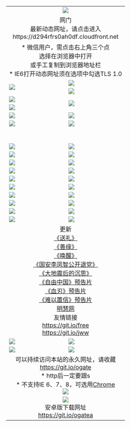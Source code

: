 ﻿<table>
  <tr></tr>
  <tr><td colspan=2 align=center><img src="https://cloud.githubusercontent.com/assets/11880933/13434984/f430fae2-e012-11e5-814f-c2df1e82b247.jpg" /></td></tr>
  <tr><td colspan=2 align=center>网门<br>最新动态网址，请点击进入
<br>https://d294rfrs0ah0df.cloudfront.net
    </td>
  </tr>
  <tr>
    <td colspan=2 align=center>* 微信用户，需点击右上角三个点<br>选择在浏览器中打开<br>或手工复制到浏览器地址栏
    <br>* IE6打开动态网址须在选项中勾选TLS 1.0</td>
  </tr>
  <tr>
    <td rowspan=2><a href="https://d294rfrs0ah0df.cloudfront.net/ogUP.aspx?name=11DKC.mp4&list=11DKC" target="_blank"><img src="https://d294rfrs0ah0df.cloudfront.net/Up/11DKC1.jpg" /></a></td> 
    <td><div><a href="https://d294rfrs0ah0df.cloudfront.net/ogUP.aspx?name=LRWS.mp4&list=LRWS" target="_blank"><img src="https://d294rfrs0ah0df.cloudfront.net/Up/LRWS.jpg" /></a></td>
   </tr>
  <tr>
    <td><a href="https://d294rfrs0ah0df.cloudfront.net/ogNiceVedio.aspx" target="_blank"><img src="https://d294rfrs0ah0df.cloudfront.net/Up/11TGKDY.jpg" /></a></td>
  </tr>
  <tr>
    <td><a href="https://d294rfrs0ah0df.cloudfront.net/ogUP.aspx?name=JQR.mp4&count=2" target="_blank"><img src="https://d294rfrs0ah0df.cloudfront.net/Up/JQR.jpg" /></a></td>   
    <td rowspan=2><a href="https://d294rfrs0ah0df.cloudfront.net/ogUP.aspx?name=JP.mp4&count=9" target="_blank"><img src="https://d294rfrs0ah0df.cloudfront.net/Up/JP.jpg" /></td>
  </tr>
  <tr>
    <td><a href="https://d294rfrs0ah0df.cloudfront.net/ogUP.aspx?name=WH.mp4" target="_blank"><img src="https://d294rfrs0ah0df.cloudfront.net/Up/WH.jpg" /></a></td>
  </tr>
  <tr>
    <td><a href="https://d294rfrs0ah0df.cloudfront.net/ogUP.aspx?name=SSZJ.mp4&list=SSZJ" target="_blank"><img src="https://d294rfrs0ah0df.cloudfront.net/Up/SSZJ.jpg" /></a></td>
    <td><a href="https://d294rfrs0ah0df.cloudfront.net/ogUP.aspx?name=1XQK.mp4&count=13" target="_blank"><img src="https://d294rfrs0ah0df.cloudfront.net/Up/1XQK.jpg" /></a</td>
  </tr>
  <tr>
    <td><a href="https://d294rfrs0ah0df.cloudfront.net/ogUP.aspx?name=ZY.mp4&count=2015|16" target="_blank"><img src="https://d294rfrs0ah0df.cloudfront.net/Up/ZY.jpg" /></a</td>
    <td><a href="https://d294rfrs0ah0df.cloudfront.net/ogUP.aspx?name=XTFY.mp4&count=B|2,A|24" target="_blank"><img src="https://d294rfrs0ah0df.cloudfront.net/Up/XTFY.jpg" /></a></td>
  </tr>
  <tr height="40">
  </tr>
  <tr>
    <td><a href="https://d294rfrs0ah0df.cloudfront.net/ogUP.aspx?name=4EE/QQ.mp4&list=4EEQQ" target="_blank"><img src="https://d294rfrs0ah0df.cloudfront.net/Up/4EE/QQ0.jpg"/></a></td>
    <td><a href="https://d294rfrs0ah0df.cloudfront.net/ogUP.aspx?name=4EE/HQ.mp4&list=4EEHQ" target="_blank"><img src="https://d294rfrs0ah0df.cloudfront.net/Up/4EE/HQ0.jpg"/></a></td>
  </tr>
  <tr>
    <td><a href="https://d294rfrs0ah0df.cloudfront.net/ogUP.aspx?name=4EE/ZG.mp4&list=4EEZG" target="_blank"><img src="https://d294rfrs0ah0df.cloudfront.net/Up/4EE/ZG0.jpg"/></a></td>
    <td><a href="https://d294rfrs0ah0df.cloudfront.net/ogUP.aspx?name=4EE/DJ.mp4&list=4EEDJ" target="_blank"><img src="https://d294rfrs0ah0df.cloudfront.net/Up/4EE/DJ0.jpg"/></a></td>
  </tr>
  <tr>
    <td><a href="https://d294rfrs0ah0df.cloudfront.net/ogUP.aspx?name=4EE/GX.mp4&list=4EEGX" target="_blank"><img src="https://d294rfrs0ah0df.cloudfront.net/Up/4EE/GX0.jpg"/></a></td>
    <td><a href="https://d294rfrs0ah0df.cloudfront.net/ogUP.aspx?name=4EE/HD.mp4&list=4EEHD" target="_blank"><img src="https://d294rfrs0ah0df.cloudfront.net/Up/4EE/HD0.jpg"/></a></td>
  </tr>
  <tr>
    <td><a href="https://d294rfrs0ah0df.cloudfront.net/ogUP.aspx?name=4EE/TX.mp4&list=4EETX" target="_blank"><img src="https://d294rfrs0ah0df.cloudfront.net/Up/4EE/TX0.jpg"/></a></td>
    <td><a href="https://d294rfrs0ah0df.cloudfront.net/ogUP.aspx?name=4EE/WZ.mp4&list=4EEWZ" target="_blank"><img src="https://d294rfrs0ah0df.cloudfront.net/Up/4EE/WZ0.jpg"/></a></td>
  </tr>
  <tr>
    <td><a href="https://d294rfrs0ah0df.cloudfront.net/onUP.aspx?name=https://d1pog55izwmvoe.cloudfront.net/" target="_blank"><img src="https://d294rfrs0ah0df.cloudfront.net/Up/0DTW.jpg"/></a></td>
    <td><a href="https://d294rfrs0ah0df.cloudfront.net/onUP.aspx?name=https://d240ns8up8earz.cloudfront.net/acenter/" target="_blank"><img src="https://d294rfrs0ah0df.cloudfront.net/Up/0TDW.jpg" /></a></td>
  </tr>
  <tr>
    <td><a href="https://d294rfrs0ah0df.cloudfront.net/onUP.aspx?name=https://d4508d6vomz2p.cloudfront.net/gb/nsc413.htm" target="_blank"><img src="https://d294rfrs0ah0df.cloudfront.net/Up/0DJY.jpg" /></a></td>
    <td><a href="https://d294rfrs0ah0df.cloudfront.net/onUP.aspx?name=https://dilo7bqpjb57y.cloudfront.net/xtr/gb/prog204.html" target="_blank"><img src="https://d294rfrs0ah0df.cloudfront.net/Up/0XTR.jpg" /></a></td>
  </tr>
  <tr>
    <td><a href="https://d294rfrs0ah0df.cloudfront.net/onUP.aspx?name=https://d3aj00iefsmfgc.cloudfront.net/" target="_blank"><img src="https://d294rfrs0ah0df.cloudfront.net/Up/0MHW.jpg" /></a></td>
    <td><a href="https://d294rfrs0ah0df.cloudfront.net/onUP.aspx?name=https://d20wz7qt14x5d2.cloudfront.net/" target="_blank"><img src="https://d294rfrs0ah0df.cloudfront.net/Up/0ZJW.jpg" /></a></td>
  </tr>
  <tr>
    <td><a href="https://d294rfrs0ah0df.cloudfront.net/ogUP.aspx?name=0FG.zip" target="_blank"><img src="https://d294rfrs0ah0df.cloudfront.net/Up/0FG.jpg" /></a></td>
    <td><a href="https://d294rfrs0ah0df.cloudfront.net/ogUP.aspx?name=0FGA.apk" target="_blank"><img src="https://d294rfrs0ah0df.cloudfront.net/Up/0FGA.jpg" /></a></td>
  </tr>
  <tr>
    <td><a href="https://d294rfrs0ah0df.cloudfront.net/ogUP.aspx?name=0U.zip" target="_blank"><img src="https://d294rfrs0ah0df.cloudfront.net/Up/0U.jpg" /></a></td>
    <td><a href="https://d294rfrs0ah0df.cloudfront.net/ogUP.aspx?name=0UA.apk" target="_blank"><img src="https://d294rfrs0ah0df.cloudfront.net/Up/0UA.jpg" /></a></td>
  </tr>
  <tr>
    <td><a href="https://d294rfrs0ah0df.cloudfront.net/ogUP.aspx?name=0iPPOTV.zip" target="_blank"><img src="https://d294rfrs0ah0df.cloudfront.net/Up/0iPPOTV.jpg" /></a></td>
    <td><a href="https://d294rfrs0ah0df.cloudfront.net/ogUP.aspx?name=0iNTD.apk" target="_blank"><img src="https://d294rfrs0ah0df.cloudfront.net/Up/0iNTD.jpg" /></a></td>
  </tr>
  <tr>
    <td colspan=2 align=center>更新<br>
      <a href="https://d294rfrs0ah0df.cloudfront.net/ogUP.aspx?name=4ESL.mp4" target="_blank">《送礼》</a><br>
      <a href="https://d294rfrs0ah0df.cloudfront.net/ogUP.aspx?name=4ESY.mp4" target="_blank">《善缘》</a><br>
      <a href="https://d294rfrs0ah0df.cloudfront.net/ogUP.aspx?name=4EHX.mp4" target="_blank">《唤醒》</a><br>
      <a href="https://d294rfrs0ah0df.cloudfront.net/ogUP.aspx?name=4LFZ.mp4" target="_blank">《国安李凤智公开退党》</a><br>
      <a href="https://d294rfrs0ah0df.cloudfront.net/ogUP.aspx?name=4DDZHDCS.mp4" target="_blank">《大地震后的沉思》</a><br>
      <a href="https://d294rfrs0ah0df.cloudfront.net/ogUP.aspx?name=11ZYZG0.mp4" target="_blank">《自由中国》预告片</a><br>
      <a href="https://d294rfrs0ah0df.cloudfront.net/ogUP.aspx?name=11XR.mp4" target="_blank">《血刃》预告片</a><br>
      <a href="https://d294rfrs0ah0df.cloudfront.net/ogUP.aspx?name=11NYZX.mp4&count=2" target="_blank">《难以置信》预告片</a><br>
      <a href="https://d294rfrs0ah0df.cloudfront.net/onUP.aspx?name=https://www.minghui.org/" target="_blank">明慧网</a><br>
      友情链接<br>
      <a href="https://d294rfrs0ah0df.cloudfront.net/onUP.aspx?name=https://git.io/free" target="_blank">https://git.io/free</a><br>
      <a href="https://d294rfrs0ah0df.cloudfront.net/onUP.aspx?name=https://git.io/jww" target="_blank">https://git.io/jww</a></td>
    </td>
  </tr>
  <tr>
    <td><a href="https://d294rfrs0ah0df.cloudfront.net/ogNice.aspx" target="_blank"><img src="https://d294rfrs0ah0df.cloudfront.net/Up/0WCYY.jpg" /></a></td>
    <td><a href="https://d294rfrs0ah0df.cloudfront.net/onCO.aspx?ob=600事物&op=增删改&args=WH1~%23类型6新闻%7c%23类型6评论&mode=" target="_blank"><img src="https://d294rfrs0ah0df.cloudfront.net/Up/0WZTT.jpg" /></a></td> 
  </tr>
  <tr>
    <td><a href="https://d294rfrs0ah0df.cloudfront.net/ogDY.aspx" target="_blank"><img src="https://d294rfrs0ah0df.cloudfront.net/Up/0FK.jpg" /></a></td>
    <td><a href="https://d294rfrs0ah0df.cloudfront.net/ogST.aspx" target="_blank"><img src="https://d294rfrs0ah0df.cloudfront.net/Up/0ST.jpg" /></a></td> 
  </tr>
  <tr>
    <td colspan=2 align=center>可以持续访问本站的永久网址，请收藏<br/><a href="https://git.io/ogate" target="_blank">https://git.io/ogate</a><br/>* http后一定要跟s<br/>* 不支持IE 6、7、8，可选用<a href="https://d294rfrs0ah0df.cloudfront.net/ogUP.aspx?name=0ChromePortable.zip">Chrome</a><br/><a href="https://d294rfrs0ah0df.cloudfront.net/Up/0WMGDL2.png" target="_blank"><img src="https://d294rfrs0ah0df.cloudfront.net/Up/0WMGD2.png"/></a></td>
  </tr>
  <tr>
    <td colspan=2 align=center><a href="https://d294rfrs0ah0df.cloudfront.net/ogUP.aspx?name=0oGate.apk" target="_blank"><img src="https://cloud.githubusercontent.com/assets/11880933/13720399/75e143ee-e842-11e5-9f0a-1421f423c80f.jpg" /></a><br>安卓版下载网址<br><a href="https://git.io/ogatea">https://git.io/ogatea</a></td>
  </tr>
  <!--tr>
    <td colspan=2 align=center>可能失效的动态网址
    </td>
  </tr-->
</table>
